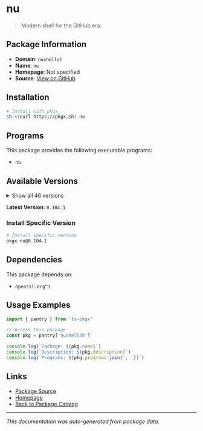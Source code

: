 # nu

> Modern shell for the GitHub era

## Package Information

- **Domain**: `nushellsh`
- **Name**: `nu`
- **Homepage**: Not specified
- **Source**: [View on GitHub](https://github.com/pkgxdev/pantry/tree/main/projects/nushell.sh/package.yml)

## Installation

```bash
# Install with pkgx
sh <(curl https://pkgx.sh) nu
```

## Programs

This package provides the following executable programs:

- `nu`

## Available Versions

<details>
<summary>Show all 46 versions</summary>

- `0.104.1`, `0.104.0`, `0.103.0`, `0.102.0`, `0.101.0`
- `0.100.0`, `0.99.1`, `0.99.0`, `0.98.0`, `0.97.1`
- `0.97.0`, `0.96.1`, `0.96.0`, `0.95.0`, `0.94.2`
- `0.94.1`, `0.94.0`, `0.93.0`, `0.92.2`, `0.92.1`
- `0.92.0`, `0.91.0`, `0.90.1`, `0.90.0`, `0.89.0`
- `0.88.1`, `0.88.0`, `0.87.1`, `0.87.0`, `0.86.0`
- `0.85.0`, `0.84.0`, `0.83.1`, `0.83.0`, `0.82.0`
- `0.81.0`, `0.80.0`, `0.79.0`, `0.78.0`, `0.77.1`
- `0.77.0`, `0.76.0`, `0.75.0`, `0.74.0`, `0.73.0`
- `0.72.1`

</details>

**Latest Version**: `0.104.1`

### Install Specific Version

```bash
# Install specific version
pkgx nu@0.104.1
```

## Dependencies

This package depends on:

- `openssl.org^1`

## Usage Examples

```typescript
import { pantry } from 'ts-pkgx'

// Access this package
const pkg = pantry['nushellsh']

console.log(`Package: ${pkg.name}`)
console.log(`Description: ${pkg.description}`)
console.log(`Programs: ${pkg.programs.join(', ')}`)
```

## Links

- [Package Source](https://github.com/pkgxdev/pantry/tree/main/projects/nushell.sh/package.yml)
- [Homepage](#)
- [Back to Package Catalog](../package-catalog.md)

---

*This documentation was auto-generated from package data.*
